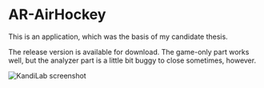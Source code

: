 # AR-AirHockey

This is an application, which was the basis of my candidate thesis.

The release version is available for download. The game-only part works well, but the analyzer part is a little bit buggy to close sometimes, however.

![KandiLab screenshot](https://github.com/sppp/AR-AirHockey/raw/master/docs/screenshot.JPG)

